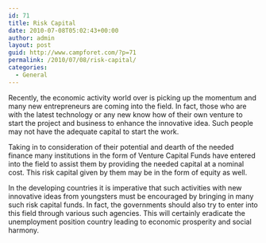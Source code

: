 ```yaml
---
id: 71
title: Risk Capital
date: 2010-07-08T05:02:43+00:00
author: admin
layout: post
guid: http://www.campforet.com/?p=71
permalink: /2010/07/08/risk-capital/
categories:
  - General
---
```

Recently, the economic activity world over is picking up the momentum and many new entrepreneurs are coming into the field. In fact, those who are with the latest technology or any new know how of their own venture to start the project and business to enhance the innovative idea. Such people may not have the adequate capital to start the work.

Taking in to consideration of their potential and dearth of the needed finance many institutions in the form of Venture Capital Funds have entered into the field to assist them by providing the needed capital at a nominal cost. This risk capital given by them may be in the form of equity as well.

In the developing countries it is imperative that such activities with new innovative ideas from youngsters must be encouraged by bringing in many such risk capital funds. In fact, the governments should also try to enter into this field through various such agencies. This will certainly eradicate the unemployment position country leading to economic prosperity and social harmony.